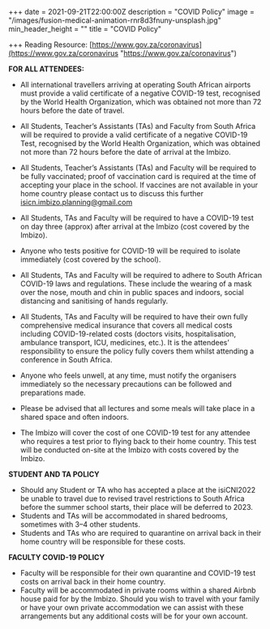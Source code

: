 +++
date = 2021-09-21T22:00:00Z
description = "COVID Policy"
image = "/images/fusion-medical-animation-rnr8d3fnuny-unsplash.jpg"
min_header_height = ""
title = "COVID Policy"

+++
Reading Resource: [https://www.gov.za/coronavirus](https://www.gov.za/coronavirus "https://www.gov.za/coronavirus")

**FOR ALL ATTENDEES:**

* All international travellers arriving at operating South African airports must provide a valid certificate of a negative COVID-19 test, recognised by the World Health Organization, which was obtained not more than 72 hours before the date of travel.
* All Students, Teacher’s Assistants (TAs) and Faculty from South Africa will be required to provide a valid certificate of a negative COVID-19 Test, recognised by the World Health Organization, which was obtained not more than 72 hours before the date of arrival at the Imbizo.
* All Students, Teacher’s Assistants (TAs) and Faculty will be required to be fully vaccinated; proof of vaccination card is required at the time of accepting your place in the school. If vaccines are not available in your home country please contact us to discuss this further [isicn.imbizo.planning@gmail.com](mailto:isicn.imbizo.planning@gmail.com)


* All Students, TAs and Faculty will be required to have a COVID-19 test on day three (approx) after arrival at the Imbizo (cost covered by the Imbizo).
* Anyone who tests positive for COVID-19 will be required to isolate immediately (cost covered by the school).
* All Students, TAs and Faculty will be required to adhere to South African COVID-19 laws and regulations. These include the wearing of a mask over the nose, mouth and chin in public spaces and indoors, social distancing and sanitising of hands regularly.
* All Students, TAs and Faculty will be required to have their own fully comprehensive medical insurance that covers all medical costs including COVID-19-related costs (doctors visits, hospitalisation, ambulance transport, ICU, medicines, etc.). It is the attendees’ responsibility to ensure the policy fully covers them whilst attending a conference in South Africa.
* Anyone who feels unwell, at any time, must notify the organisers immediately so the necessary precautions can be followed and preparations made.
* Please be advised that all lectures and some meals will take place in a shared space and often indoors.
* The Imbizo will cover the cost of one COVID-19 test for any attendee who requires a test prior to flying back to their home country. This test will be conducted on-site at the Imbizo with costs covered by the Imbizo.

**STUDENT AND TA POLICY**

* Should any Student or TA who has accepted a place at the isiCNI2022 be unable to travel due to revised travel restrictions to South Africa before the summer school starts, their place will be deferred to 2023.
* Students and TAs will be accommodated in shared bedrooms, sometimes with 3–4 other students.
* Students and TAs who are required to quarantine on arrival back in their home country will be responsible for these costs.

**FACULTY COVID-19 POLICY**

* Faculty will be responsible for their own quarantine and COVID-19 test costs on arrival back in their home country.
* Faculty will be accommodated in private rooms within a shared Airbnb house paid for by the Imbizo. Should you wish to travel with your family or have your own private accommodation we can assist with these arrangements but any additional costs will be for your own account.